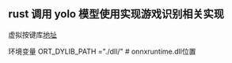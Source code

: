 ## rust 调用 yolo 模型使用实现游戏识别相关实现

虚拟按键库[地址](https://github.com/ddxoft/master)


环境变量
ORT_DYLIB_PATH ="./dll/" # onnxruntime.dll位置




